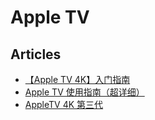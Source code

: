 # Apple TV

## Articles
* [【Apple TV 4K】入门指南](https://www.bilibili.com/read/cv33683761/)
* [Apple TV 使用指南（超详细）](https://www.bilibili.com/video/BV1bG4y1K7eu/)
* [AppleTV 4K 第三代](https://www.chiphell.com/thread-2462755-1-1.html)
